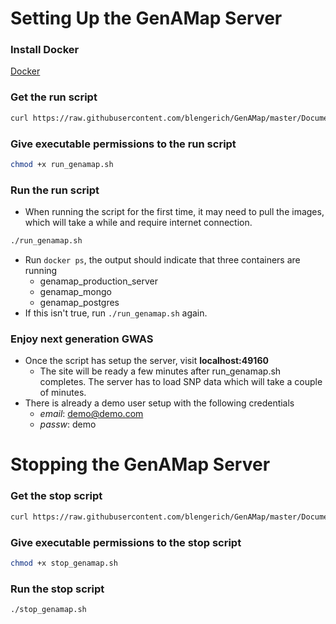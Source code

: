 # Setting Up the GenAMap Server

### Install Docker
[Docker](https://docs.docker.com/engine/installation/)
### Get the run script
```bash
curl https://raw.githubusercontent.com/blengerich/GenAMap/master/Documentation/Installation/run_genamap.sh > run_genamap.sh
```
### Give executable permissions to the run script
```bash
chmod +x run_genamap.sh
```
### Run the run script
* When running the script for the first time, it may need to pull the images, which will take a while and require internet connection. 
```bash
./run_genamap.sh
```
* Run  ```docker ps```, the output should indicate that three containers are running
    * genamap_production_server
    * genamap_mongo
    * genamap_postgres
* If this isn't true, run ```./run_genamap.sh``` again.

    
### Enjoy next generation GWAS
* Once the script has setup the server, visit __localhost:49160__
    * The site will be ready a few minutes after run_genamap.sh completes. The server has to load SNP data which will take a couple of minutes.
* There is already a demo user setup with the following credentials
    * *email*: demo@demo.com
    * *passw*: demo
    
    
# Stopping the GenAMap Server
### Get the stop script
```bash
curl https://raw.githubusercontent.com/blengerich/GenAMap/master/Documentation/Installation/stop_genamap.sh > stop_genamap.sh
```

### Give executable permissions to the stop script
```bash
chmod +x stop_genamap.sh
```

### Run the stop script
```bash
./stop_genamap.sh
```